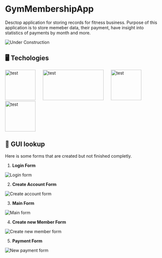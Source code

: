 # GymMembershipApp

Desctop application for storing records for fitness business. Purpose of this application is to store memeber data, their payment, have insight into statistics of payments by month and more.

![Under Construction](https://img.shields.io/badge/Under%20Construction-goldenrod?style=plastic&logo=gear) 


## 🖥 Techologies 
<div style = "display: inline-block">
<img src= https://user-images.githubusercontent.com/25181517/117201156-9a724800-adec-11eb-9a9d-3cd0f67da4bc.png alt= "test" width= 100 height = 100 style= "margin-right: 20px">
<img src=https://github.com/MiroslavKolosnjaji/ProjectImages/blob/main/Icons/JavaFX_Logo.png alt= "test" width= 200 height = 100 style= "margin-right: 20px"> 
<img src= https://user-images.githubusercontent.com/25181517/183896128-ec99105a-ec1a-4d85-b08b-1aa1620b2046.png alt= "test" width= 100 height = 100 style= "margin-right: 20px">
<img src= https://user-images.githubusercontent.com/25181517/117207242-07d5a700-adf4-11eb-975e-be04e62b984b.png alt= "test" width= 100 height = 100>
</div>


## 📸 GUI lookup 

Here is some forms that are created but not finished completly.


1. **Login Form**

![Login form](https://github.com/MiroslavKolosnjaji/ProjectImages/blob/main/GymMembership%20images/LoginForm.png)

2. **Create Account Form**

![Create account form](https://github.com/MiroslavKolosnjaji/ProjectImages/blob/main/GymMembership%20images/CreateAccountForm.png)

3. **Main Form**

![Main form](https://github.com/MiroslavKolosnjaji/ProjectImages/blob/main/GymMembership%20images/MainForm.png)

4. **Create new Member Form**
   
![Create new member form](https://github.com/MiroslavKolosnjaji/ProjectImages/blob/main/GymMembership%20images/CreateNewMemberForm.png)

5. **Payment Form**
   
![New payment form](https://github.com/MiroslavKolosnjaji/ProjectImages/blob/main/GymMembership%20images/NewPayment.png)



